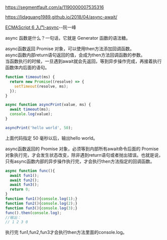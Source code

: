 https://segmentfault.com/a/1190000007535316

https://lidaguang1989.github.io/2018/04/async-await/

[ECMAScript 6 入门-async](https://es6.ruanyifeng.com/#docs/async)--阮一峰


async 函数是什么？一句话，它就是 Generator 函数的语法糖。

async函数返回 Promise 对象，可以使用then方法添加回调函数。  
async函数内部return语句返回的值，会成为then方法回调函数的参数。  
当函数执行的时候，一旦遇到await就会先返回，等到异步操作完成，再接着执行函数体内后面的语句。
```js
function timeout(ms) {
  return new Promise((resolve) => {
    setTimeout(resolve, ms);
  });
}

async function asyncPrint(value, ms) {
  await timeout(ms);
  console.log(value);
}

asyncPrint('hello world', 50);
```
上面代码指定 50 毫秒以后，输出hello world。

async函数返回的 Promise 对象，必须等到内部所有await命令后面的 Promise 对象执行完，才会发生状态改变，除非遇到return语句或者抛出错误。也就是说，只有async函数内部的异步操作执行完，才会执行then方法指定的回调函数。
```js
async function func(){
  await fun1();
  await fun2();
  await fun3();
  return 0;
}
function fun1(){console.log(1);}
function fun2(){console.log(2);}
function fun3(){console.log(3);}
func().then(console.log);
//输出：
// 1 2 3 0
```
执行完 fun1,fun2,fun3才会执行then方法里面的console.log。
